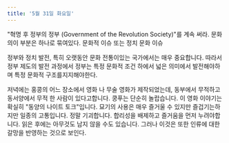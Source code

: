 ```yaml
---
title: '5월 31일 화요일'
---
```

"혁명 후 정부의 정부 (Government of the Revolution Society)"를 계속 써라. 문화의이 부분은 하나로 묶여있다. 문화적 이슈 또는 정치 문화 이슈

정부와 정치 발전, 특히 오랫동안 문화 전통이있는 국가에서는 매우 중요합니다. 따라서 정부 제도의 발전 과정에서 정부는 특정 문화적 조건 하에서 넓은 의미에서 발전해야하며 특정 문화적 구조를지지해야한다.

저녁에는 홍콩의 어느 장소에서 영화 나 무술 영화가 제작되었는데, 동부에서 무적하고 동서양에서 무적 한 사람이 있다고합니다. 쿵푸는 단순히 놀랍습니다. 이 영화 이야기는 확실히 "동양의 나이트 토크"입니다. 묘기의 사용은 매우 즐거울 수 있지만 즐겁기는하지만 일종의 고통입니다. 정말 기괴합니다. 합리성을 배제하고 즐거움을 먼저 누려야합니다. 읽은 후에는 아무것도 남지 않을 수도 있습니다. 그러나 이것은 또한 인류에 대한 갈망을 반영하는 것으로 보인다.
